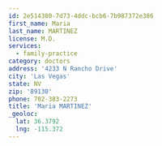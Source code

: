 ```yaml
---
id: 2e514380-7d73-4ddc-bcb6-7b987372e386
first_name: Maria
last_name: MARTINEZ
license: M.D.
services:
  - family-practice
category: doctors
address: '4233 N Rancho Drive'
city: 'Las Vegas'
state: NV
zip: '89130'
phone: 702-383-2273
title: 'Maria MARTINEZ'
_geoloc:
  lat: 36.3792
  lng: -115.372
---
```

